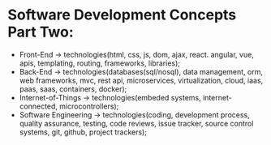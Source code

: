 # Software Development Concepts Part Two:

* Front-End -> technologies(html, css, js, dom, ajax, react. angular, vue, apis, templating, routing, frameworks, libraries);
* Back-End -> technologies(databases(sql/nosql), data management, orm, web frameworks, mvc, rest api, microservices, virtualization, cloud, iaas, paas, saas, containers, docker);
* Internet-of-Things -> technologies(embeded systems, internet-connected, microcontrollers);
* Software Engineering -> technologies(coding, development process, quality assurance, testing, code reviews, issue tracker, source control systems, git, github, project trackers);
